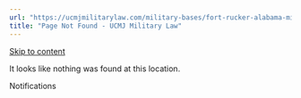 ```yaml
---
url: "https://ucmjmilitarylaw.com/military-bases/fort-rucker-alabama-military-defense-lawyer-ucmj-legal-guide/%7Blocation13"
title: "Page Not Found - UCMJ Military Law"
---
```


[Skip to content](https://ucmjmilitarylaw.com/military-bases/fort-rucker-alabama-military-defense-lawyer-ucmj-legal-guide/%7Blocation13#content)

It looks like nothing was found at this location.

Notifications